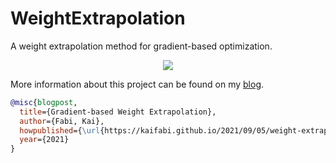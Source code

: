 # WeightExtrapolation

A weight extrapolation method for gradient-based optimization.

<div align="center">
<img src="https://raw.githubusercontent.com/KaiFabi/kaifabi.github.io/master/assets/images/post11/weight_extrapolation_final.png">
</div>

More information about this project can be found on my [blog](https://kaifabi.github.io).

```bibtex
@misc{blogpost,
  title={Gradient-based Weight Extrapolation},
  author={Fabi, Kai},
  howpublished={\url{https://kaifabi.github.io/2021/09/05/weight-extrapolation.html}},
  year={2021}
}
```

